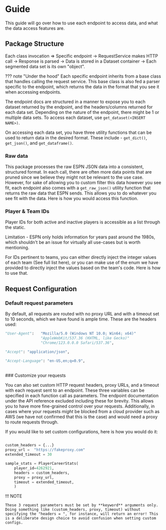# Guide

This guide will go over how to use each endpoint to access data, and what the data access features are. 


## **Package Structure**

Each class invocation => Specific endpoint -> RequestService makes HTTP call -> Response is parsed -> Data is stored in a Dataset container -> Each segmented data set is its own "object".

??? note "Under the hood"
    Each specific endpoint inherits from a base class that handles calling the request service. This base class is also fed a parser specific to the endpoint, which returns the data in the format that you see it when accessing endpoints. 

The endpoint docs are structured in a manner to expose you to each dataset returned by the endpoint, and the headers/columns returned for each data set. Depending on the nature of the endpoint, there might be 1 or multiple data sets. To access each dataset, use `get_dataset(<INSERT NAME>)`. 

On accessing each data set, you have three utility functions that can be used to return data in the desired format. These include - `get_dict()`, `get_json()`, and `get_dataframe()`. 

### Raw data

This package processes the raw ESPN JSON data into a consistent, structured format. In each call, there are often more data points that are pruned since we believe they might not be relevant to the use case. However, for sake of allowing you to custom filter this data however you see fit, each endpoint also comes with a `get_raw_json()` utility function that returns the raw data that ESPN sends. This allows you to do whatever you see fit with the data. Here is how you would access this function. 


### Player & Team IDs

Player IDs for both active and inactive players is accessible as a list through the static. 

Limitation - ESPN only holds information for years past around the 1980s, which shouldn't be an issue for virtually all use-cases but is worth mentioning. 

For IDs pertinent to teams, you can either directly inject the integer values of each team (See full list here), or you can make use of the enum we have provided to directly inject the values based on the team's code. Here is how to use that. 


## **Request Configuration**


### Default request parameters 

By default, all requests are routed with no proxy URL and with a timeout set to 10 seconds, which we have found is ample time. These are the headers used:

```python
"User-Agent":   "Mozilla/5.0 (Windows NT 10.0; Win64; x64)"
                "AppleWebKit/537.36 (KHTML, like Gecko)"
                "Chrome/123.0.0.0 Safari/537.36",

"Accept": "application/json",

"Accept-Language": "en-US,en;q=0.9",
```
<br>
### Customize your requests

You can also set custom HTTP request headers, proxy URLs, and a timeout with each request sent to an endpoint. These three variables can be specified in each function call as parameters. The endpoint documentation under the API reference excluded including these for brevity. This allows you to have more fine-grained control over your requests. Additionally, in cases where your requests *might* be blocked from a cloud provider such as AWS (we have not confirmed that this is the case) and would need a proxy to route requests through. 


If you would like to set custom configurations, here is how you would do it: 


```python

custom_headers = {...}
proxy_url =  "https://fakeproxy.com"
extended_timeout = 30

sample_stats = PlayerCareerStats(
    player_id=4262921,
    headers = custom_headers,
    proxy = proxy_url,
    timeout = extended_timeout,
    )
```

!!! NOTE

    These 3 request parameters must be set by **keyword** arguments only. Doing something like (custom_headers, proxy, timeout) without specifying the "headers = ", for instance, will return an error! This is a deliberate design choice to avoid confusion when setting custom configs. 

